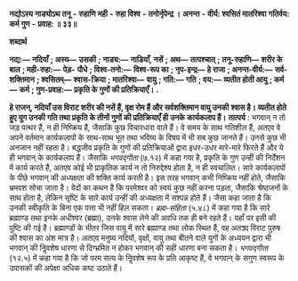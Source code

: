  **नद्योऽस्य नाड्योऽथ तनू** **-** **रुहाणि** **मही** **-** **रुहा विश्व** **-** **तनोर्नृपेन्द्र ।** **अनन्त** **-** **वीर्य: श्वसितं मातरिश्वा** **गतिर्वय: कर्म गुण** **-** **प्रवाह: ॥ ३३॥** 

**शब्दार्थ** 

**नद्य:—** **नदियाँ** **; अस्य—** **उसकी** **; नाड्य:—** **नाडियाँ, नसें** **; अथ—** **तत्पश्चात्** **; तनू-रुहाणि—** **शरीर के बाल** **; मही-रुहा:—** **पेड़-** **पौधे** **; विश्व-तनो:—** **विश्व-रूप का** **; नृप-इन्द्र—** **हे राजा** **; अनन्त-वीर्य:—** **सर्व-शक्तिमान** **; श्वसितम्—** **श्वास-क्रिया** **; मातरिश्वा—** **वायु** **; गति:—** **गति** **; वय:—** **व्यतीत होती आयु** **; कर्म—** **कर्म** **; गुण-प्रवाह:—** **प्रकृति के गुणों की प्रतिक्रियाएँ।** **.** 

**हे राजन्, नदियाँ उस विराट शरीर की नसें हैं, वृक्ष रोम हैं और सर्वशक्तिमान वायु उनकी** **श्वास है। व्यतीत होते हुए युग उनकी गति तथा प्रकृति के तीनों गुणों की प्रतिक्रियाएँ ही उनके** **कार्यकलाप हैं।** **तात्पर्य** : भगवान् न तो जड़ पत्थर हैं, न ही निष्क्रिय हैं, जैसाकि कुछ विचारधारा वाले हैं। वे समय के साथ गतिशील हैं, अतएव वे अपने वर्तमान कार्यकलापों के साथ-साथ भूत तथा भविष्य के विषय में भी सब कुछ जानते हैं। उनसे कुछ भी अनजान नहीं रहता है। बद्धजीव प्रकृति के गुणों की प्रतिक्रियाओं द्वारा इधर-उधर मारे-मारे फिरते हैं और ये ही भगवान् के कार्यकलाप हैं। जैसाकि *भगवद्गीता* (७.१२) में कहा गया है, प्रकृति के गुण उन्हीं की निर्देशन में कार्य करते हैं, अतएव कोई भी प्राकृतिक कार्य न तो निरुद्देश्य होता है, न ही स्वचालित। सारे कार्यकलापों के पीछे भगवान् की अध्यक्षता की शक्ति कार्य करती है। इस तरह भगवान् कभी निष्क्रिय नहीं होते, जैसाकि भ्रमवश सोचा जाता है। वेदों का कथन है कि परमेश्वर को स्वयं कुछ नहीं करना पड़ता, जैसाकि श्रेष्ठजनों के साथ होता है, लेकिन सृष्टि के सारे कार्य उन्हीं की अध्यक्षता में सश्पन्न होते हैं। जैसा कहा जाता है कि उनकी स्वीकृति के बिना एक पत्ता भी नहीं हिल सकता। *ब्रह्म-संहिता* (५.४८) में कहा गया है कि सारे ब्रह्माण्ड तथा इनके अधीश्वर (ब्रह्मा), उनके श्वास लेने की अवधि तक ही बने रहते हैं। यहाँ पर इसी की पुष्टि की गई है। ब्रह्माण्डों के भीतर जिस वायु में सारे ब्रह्माण्ड तथा लोक स्थित हैं, वह अतक्र्य विराट पुरुष की श्वास का अंश मात्र है। अतएव मनुष्य नदियों, वृक्षों, वायु तथा बीतने वाले युगों के अध्ययन द्वारा भी भगवान् की निॢवशेष धारणा से दिग्भ्रमित न होकर भगवान् की सही धारणा बना सकता है। *भगवद्गीता* (१२.५) में कहा गया है कि जो परम सत्य के निॢवशेष रूप के प्रति आकृष्ट हैं, वे भगवान् के सगुण स्वरूप के उपासकों की अपेक्षा अधिक कष्ट उठाते हैं। 